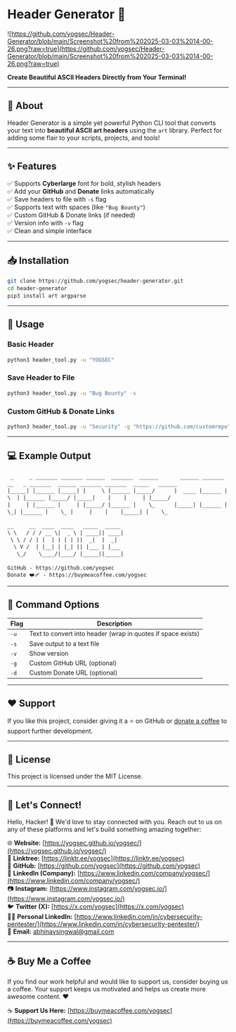 # Header Generator 🎨  
![https://github.com/yogsec/Header-Generator/blob/main/Screenshot%20from%202025-03-03%2014-00-26.png?raw=true](https://github.com/yogsec/Header-Generator/blob/main/Screenshot%20from%202025-03-03%2014-00-26.png?raw=true)

**Create Beautiful ASCII Headers Directly from Your Terminal!**

---

## 🚀 About  

Header Generator is a simple yet powerful Python CLI tool that converts your text into **beautiful ASCII art headers** using the `art` library. Perfect for adding some flair to your scripts, projects, and tools!

---

## ✨ Features  

✅ Supports **Cyberlarge** font for bold, stylish headers  
✅ Add your **GitHub** and **Donate** links automatically  
✅ Save headers to file with `-s` flag  
✅ Supports text with spaces (like `"Bug Bounty"`)  
✅ Custom GitHub & Donate links (if needed)  
✅ Version info with `-v` flag  
✅ Clean and simple interface  

---

## 📥 Installation  

```bash
git clone https://github.com/yogsec/header-generator.git
cd header-generator
pip3 install art argparse
```

---

## 🔧 Usage  

### Basic Header  

```bash
python3 header_tool.py -u "YOGSEC"
```

### Save Header to File  

```bash
python3 header_tool.py -u "Bug Bounty" -s
```

### Custom GitHub & Donate Links  

```bash
python3 header_tool.py -u "Security" -g "https://github.com/customrepo" -d "https://donate.link"
```

---

## 💻 Example Output  

```
 _     _ _______ _______ ______  _______  ______       ______ _______ __   _ _______  ______ _______ _______  _____   ______
|_____| |______ |_____| |     \ |______ |_____/      |  ____ |______ | \  | |______ |_____/ |_____|    |    |     | |_____/
|     | |______ |     | |_____/ |______ |    \_      |_____| |______ |  \_| |______ |    \_ |     |    |    |_____| |    \_

__     __  ____  ____   _____  _____ 
\ \   / / / __ \|  _ \ | ____|| ____|
 \ \ / / | |  | | | | ||  _|  |  _|  
  \ V /  | |__| | |_| || |___ | |___ 
   \_/    \____/|____/ |_____||_____|

GitHub - https://github.com/yogsec
Donate ❤️‍🩹 - https://buymeacoffee.com/yogsec
```

---

## 📄 Command Options  

| Flag | Description |
|---|---|
| `-u` | Text to convert into header (wrap in quotes if space exists) |
| `-s` | Save output to a text file |
| `-v` | Show version |
| `-g` | Custom GitHub URL (optional) |
| `-d` | Custom Donate URL (optional) |

---

## ❤️ Support  

If you like this project, consider giving it a ⭐ on GitHub or [donate a coffee](https://buymeacoffee.com/yogsec) to support further development.

---

## 📜 License  

This project is licensed under the MIT License.

---

## 🌟 Let's Connect!

Hello, Hacker! 👋 We'd love to stay connected with you. Reach out to us on any of these platforms and let's build something amazing together:

🌐 **Website:** [https://yogsec.github.io/yogsec/](https://yogsec.github.io/yogsec/)  
📜 **Linktree:** [https://linktr.ee/yogsec](https://linktr.ee/yogsec)  
🔗 **GitHub:** [https://github.com/yogsec](https://github.com/yogsec)  
💼 **LinkedIn (Company):** [https://www.linkedin.com/company/yogsec/](https://www.linkedin.com/company/yogsec/)  
📷 **Instagram:** [https://www.instagram.com/yogsec.io/](https://www.instagram.com/yogsec.io/)  
🐦 **Twitter (X):** [https://x.com/yogsec](https://x.com/yogsec)  
👨‍💼 **Personal LinkedIn:** [https://www.linkedin.com/in/cybersecurity-pentester/](https://www.linkedin.com/in/cybersecurity-pentester/)  
📧 **Email:** abhinavsingwal@gmail.com

---

## ☕ Buy Me a Coffee

If you find our work helpful and would like to support us, consider buying us a coffee. Your support keeps us motivated and helps us create more awesome content. ❤️

☕ **Support Us Here:** [https://buymeacoffee.com/yogsec](https://buymeacoffee.com/yogsec)
